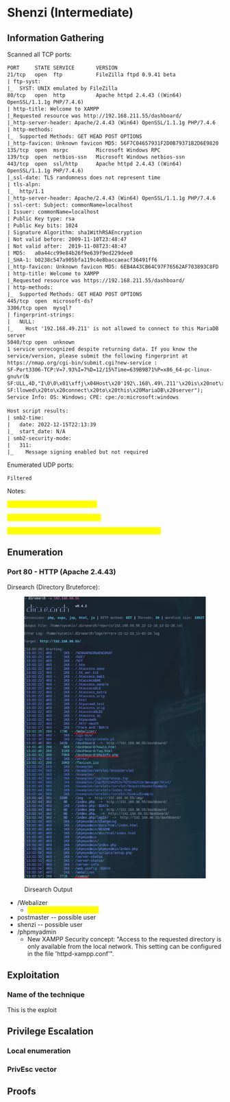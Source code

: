 # Shenzi (Intermediate)

## Information Gathering

Scanned all TCP ports:

```
PORT     STATE SERVICE       VERSION
21/tcp   open  ftp           FileZilla ftpd 0.9.41 beta
| ftp-syst: 
|_  SYST: UNIX emulated by FileZilla
80/tcp   open  http          Apache httpd 2.4.43 ((Win64) OpenSSL/1.1.1g PHP/7.4.6)
| http-title: Welcome to XAMPP
|_Requested resource was http://192.168.211.55/dashboard/
|_http-server-header: Apache/2.4.43 (Win64) OpenSSL/1.1.1g PHP/7.4.6
| http-methods: 
|_  Supported Methods: GET HEAD POST OPTIONS
|_http-favicon: Unknown favicon MD5: 56F7C04657931F2D0B79371B2D6E9820
135/tcp  open  msrpc         Microsoft Windows RPC
139/tcp  open  netbios-ssn   Microsoft Windows netbios-ssn
443/tcp  open  ssl/http      Apache httpd 2.4.43 ((Win64) OpenSSL/1.1.1g PHP/7.4.6)
|_ssl-date: TLS randomness does not represent time
| tls-alpn: 
|_  http/1.1
|_http-server-header: Apache/2.4.43 (Win64) OpenSSL/1.1.1g PHP/7.4.6
| ssl-cert: Subject: commonName=localhost
| Issuer: commonName=localhost
| Public Key type: rsa
| Public Key bits: 1024
| Signature Algorithm: sha1WithRSAEncryption
| Not valid before: 2009-11-10T23:48:47
| Not valid after:  2019-11-08T23:48:47
| MD5:   a0a44cc99e84b26f9e639f9ed229dee0
|_SHA-1: b0238c547a905bfa119c4e8baccaeacf36491ff6
|_http-favicon: Unknown favicon MD5: 6EB4A43CB64C97F76562AF703893C8FD
| http-title: Welcome to XAMPP
|_Requested resource was https://192.168.211.55/dashboard/
| http-methods: 
|_  Supported Methods: GET HEAD POST OPTIONS
445/tcp  open  microsoft-ds?
3306/tcp open  mysql?
| fingerprint-strings: 
|   NULL: 
|_    Host '192.168.49.211' is not allowed to connect to this MariaDB server
5040/tcp open  unknown
1 service unrecognized despite returning data. If you know the service/version, please submit the following fingerprint at https://nmap.org/cgi-bin/submit.cgi?new-service :
SF-Port3306-TCP:V=7.93%I=7%D=12/15%Time=639B9B71%P=x86_64-pc-linux-gnu%r(N
SF:ULL,4D,"I\0\0\x01\xffj\x04Host\x20'192\.168\.49\.211'\x20is\x20not\x20a
SF:llowed\x20to\x20connect\x20to\x20this\x20MariaDB\x20server");
Service Info: OS: Windows; CPE: cpe:/o:microsoft:windows

Host script results:
| smb2-time: 
|   date: 2022-12-15T22:13:39
|_  start_date: N/A
| smb2-security-mode: 
|   311: 
|_    Message signing enabled but not required
```

Enumerated UDP ports:

```
Filtered
```

Notes:

<mark style="color:yellow;">21/FTP - No anonymous access</mark>

<mark style="color:yellow;">80/Apache 2.4.43 - XAMPP 7.4.6</mark>

<mark style="color:yellow;">445/SMB - Enum4Linux no null authentication allowed</mark>

## Enumeration

### Port 80 - HTTP (Apache 2.4.43)

Dirsearch (Directory Bruteforce):

<figure><img src="../../../.gitbook/assets/image (5).png" alt=""><figcaption><p>Dirsearch Output</p></figcaption></figure>

* /Webalizer
  * <mark style="color:yellow;">OpenSSL/1.1.1g PHP/7.4.6</mark>
* postmaster -- possible user
* shenzi -- possible user
* /phpmyadmin
  * New XAMPP Security concept: "Access to the requested directory is only available from the local network. This setting can be configured in the file 'httpd-xampp.conf'".

## Exploitation

### Name of the technique

This is the exploit

## Privilege Escalation

### Local enumeration

### PrivEsc vector

## Proofs
